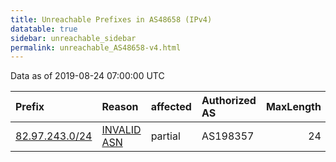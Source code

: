 ```yaml
---
title: Unreachable Prefixes in AS48658 (IPv4)
datatable: true
sidebar: unreachable_sidebar
permalink: unreachable_AS48658-v4.html
---
```


Data as of 2019-08-24 07:00:00 UTC


<div class="datatable-begin"></div>

| Prefix                                                 | Reason                                                                                                | affected   | Authorized AS   |   MaxLength | Anchor                                         |   unreachable /24s |
|:-------------------------------------------------------|:------------------------------------------------------------------------------------------------------|:-----------|:----------------|------------:|:-----------------------------------------------|-------------------:|
| [82.97.243.0/24](https://stat.ripe.net/82.97.243.0/24) | [INVALID ASN](https://rpki-validator.ripe.net/announcement-preview?asn=AS48658&prefix=82.97.243.0/24) | partial    | AS198357        |          24 | [RIPE](unreachable_RIPE_NCC_RPKI_Root-v4.html) |                  1 |

<div class="datatable-end"></div>